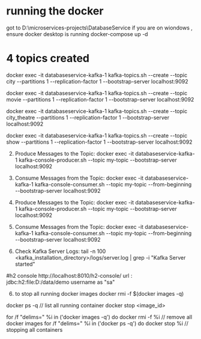 # running the docker
got to D:\microservices-projects\DatabaseService
if you are on wiondows , ensure docker desktop is running
docker-compose up -d

# 4 topics created
docker exec -it databaseservice-kafka-1 kafka-topics.sh --create --topic city --partitions 1 --replication-factor 1 --bootstrap-server localhost:9092

docker exec -it databaseservice-kafka-1 kafka-topics.sh --create --topic movie --partitions 1 --replication-factor 1 --bootstrap-server localhost:9092

docker exec -it databaseservice-kafka-1 kafka-topics.sh --create --topic city_theatre --partitions 1 --replication-factor 1 --bootstrap-server localhost:9092

docker exec -it databaseservice-kafka-1 kafka-topics.sh --create --topic show --partitions 1 --replication-factor 1 --bootstrap-server localhost:9092

2. Produce Messages to the Topic:
   docker exec -it databaseservice-kafka-1 kafka-console-producer.sh --topic my-topic --bootstrap-server localhost:9092

3. Consume Messages from the Topic:
   docker exec -it databaseservice-kafka-1 kafka-console-consumer.sh --topic my-topic --from-beginning --bootstrap-server localhost:9092
2. Produce Messages to the Topic:
   docker exec -it databaseservice-kafka-1 kafka-console-producer.sh --topic my-topic --bootstrap-server localhost:9092

3. Consume Messages from the Topic:
   docker exec -it databaseservice-kafka-1 kafka-console-consumer.sh --topic my-topic --from-beginning --bootstrap-server localhost:9092

4. Check Kafka Server Logs:
   tail -n 100 <kafka_installation_directory>/logs/server.log | grep -i "Kafka Server started"



#h2 console
http://localhost:8010/h2-console/
url : jdbc:h2:file:D:/data/demo
username as "sa"


6. to stop all running docker images
   docker rmi -f $(docker images -q)

docker ps -q       // list all running container
docker stop <image_id>

for /f "delims=" %i in ('docker images -q') do docker rmi -f %i                 // remove all docker images
for /f "delims=" %i in ('docker ps -q') do docker stop %i                     // stopping all containers
